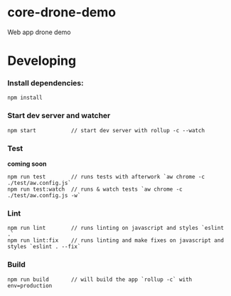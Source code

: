 # core-drone-demo
Web app drone demo

# Developing
### Install dependencies:
```
npm install
```

### Start dev server and watcher
```
npm start           // start dev server with rollup -c --watch
```

### Test
__coming soon__
```
npm run test        // runs tests with afterwork `aw chrome -c ./test/aw.config.js`
npm run test:watch  // runs & watch tests `aw chrome -c ./test/aw.config.js -w`
```

### Lint
```
npm run lint        // runs linting on javascript and styles `eslint .`
npm run lint:fix    // runs linting and make fixes on javascript and styles `eslint . --fix`
```

### Build
```
npm run build       // will build the app `rollup -c` with env=production
```
